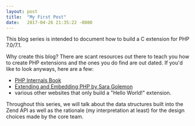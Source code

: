 ```yaml
---
layout: post
title:  "My First Post"
date:   2017-04-26 21:35:22 -0800
---
```


This blog series is intended to document how to build a C extension for PHP 7.0/7.1.

Why create this blog? There are scant resources out there to teach you how to create PHP extensions and the ones you do find are out dated. If you'd like to look anyways, here are a few:

* [PHP Internals Book][php-internals-book]
* [Extending and Embedding PHP by Sara Golemon][php-book]
* various other websites that only build a "Hello World!" extension.

Throughout this series, we will talk about the data structures built into the Zend API as well as the rationale (my interpretation at least) for the design choices made by the core team.

[php-internals-book]: http://www.phpinternalsbook.com/
[php-book]: https://smile.amazon.com/Extending-Embedding-PHP-Sara-Golemon/dp/067232704X

